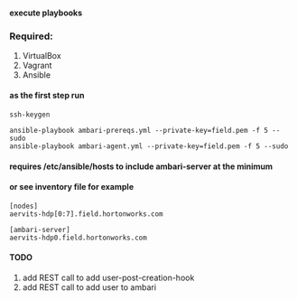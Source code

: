 #### execute playbooks
### Required:
1. VirtualBox
2. Vagrant
3. Ansible

#### as the first step run
```
ssh-keygen
```
```
ansible-playbook ambari-prereqs.yml --private-key=field.pem -f 5 --sudo
ansible-playbook ambari-agent.yml --private-key=field.pem -f 5 --sudo
```

#### requires /etc/ansible/hosts to include ambari-server at the minimum
#### or see inventory file for example
```
[nodes]
aervits-hdp[0:7].field.hortonworks.com

[ambari-server]
aervits-hdp0.field.hortonworks.com
```

#### TODO
1. add REST call to add user-post-creation-hook
2. add REST call to add user to ambari

